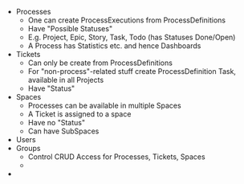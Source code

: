 - Processes
    - One can create ProcessExecutions from ProcessDefinitions
    - Have "Possible Statuses"
    - E.g. Project, Epic, Story, Task, Todo (has Statuses Done/Open)
    - A Process has Statistics etc. and hence Dashboards
- Tickets
    - Can only be create from ProcessDefinitions
    - For "non-process"-related stuff create ProcessDefinition Task, available in all Projects
    - Have "Status"
- Spaces
    - Processes can be available in multiple Spaces
    - A Ticket is assigned to a space
    - Have no "Status"
    - Can have SubSpaces
- Users
- Groups
    - Control CRUD Access for Processes, Tickets, Spaces
    -
- 